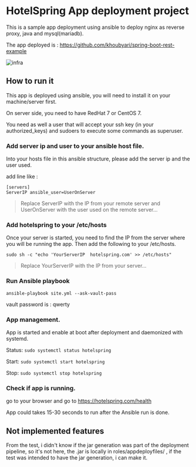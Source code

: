 # HotelSpring App deployment project

This is a sample app deployment using ansible to deploy nginx as reverse proxy, java and mysql(mariadb).

The app deployed is : https://github.com/khoubyari/spring-boot-rest-example

![infra](https://image.ibb.co/g2LiHc/infra_hotelspring_test.png)

## How to run it

This app is deployed using ansible, you will need to install it on your machine/server first.

On server side, you need to have RedHat 7 or CentOS 7.

You need as well a user that will accept your ssh key (in your authorized_keys) and sudoers to execute some commands as superuser.


### Add server ip and user to your ansible host file.

Into your hosts file in this ansible structure, please add the server ip and the user used.

add line like :

```
[servers]
ServerIP ansible_user=UserOnServer
```

> Replace ServerIP with the IP from your remote server and UserOnServer with the user used on the remote server...

### Add hotelspring to your /etc/hosts

Once your server is started, you need to find the IP from the server where you will be running the app.
Then add the following to your /etc/hosts.

`sudo sh -c "echo 'YourServerIP  hotelspring.com' >> /etc/hosts"`
> Replace YourServerIP with the IP from your server...

### Run Ansible playbook

`ansible-playbook site.yml --ask-vault-pass`

vault password is : qwerty

### App management.

App is started and enable at boot after deployment and daemonized with systemd.

Status:
`sudo systemctl status hotelspring`

Start:
`sudo systemctl start hotelspring`

Stop:
`sudo systemctl stop hotelspring`


### Check if app is running.

go to your browser and go to https://hotelspring.com/health

App could takes 15-30 seconds to run after the Ansible run is done.

## Not implemented features

From the test, i didn't know if the jar generation was part of the deployment pipeline, so it's not here, the .jar is locally in roles/appdeployfiles/ , if the test was intended to have the jar generation, i can make it.
